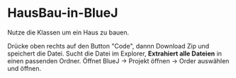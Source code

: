 # HausBau-in-BlueJ
Nutze die Klassen um ein Haus zu bauen.

Drücke oben rechts auf den Button "Code", dannn Download Zip und speichert die Datei.
Sucht die Datei im Explorer, **Extrahiert alle Dateien** in einen passenden Ordner.
Öffnet BlueJ -> Projekt öffnen -> Order auswählen und öffnen.
